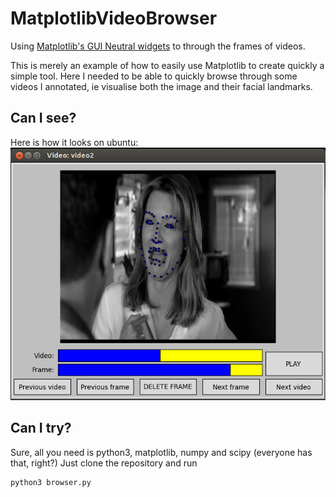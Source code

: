 # MatplotlibVideoBrowser
Using [Matplotlib's GUI Neutral widgets](http://matplotlib.org/api/widgets_api.html) to through the frames of videos.

This is merely an example of how to easily use Matplotlib to create quickly a simple tool.
Here I needed to be able to quickly browse through some videos I annotated, ie visualise both the image and their facial landmarks.

## Can I see?
Here is how it looks on ubuntu:
![alt text](https://github.com/JeanKossaifi/MatplotlibVideoBrowser/raw/master/images/ubuntu_screenshot.png "Screenshot ubuntu")

## Can I try?
Sure, all you need is python3, matplotlib, numpy and scipy (everyone has that, right?)
Just clone the repository and run 
```
python3 browser.py
```
